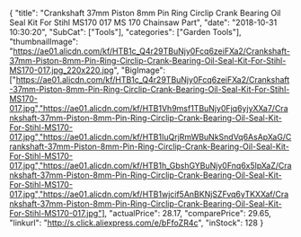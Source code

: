 {
	"title": "Crankshaft 37mm Piston 8mm Pin Ring Circlip Crank Bearing Oil Seal Kit For Stihl MS170 017 MS 170 Chainsaw Part",
	"date": "2018-10-31 10:30:20",
	"SubCat": ["Tools"],
	"categories": ["Garden Tools"],
	"thumbnailImage": "https://ae01.alicdn.com/kf/HTB1c_Q4r29TBuNjy0Fcq6zeiFXa2/Crankshaft-37mm-Piston-8mm-Pin-Ring-Circlip-Crank-Bearing-Oil-Seal-Kit-For-Stihl-MS170-017.jpg_220x220.jpg",
	"BigImage": ["https://ae01.alicdn.com/kf/HTB1c_Q4r29TBuNjy0Fcq6zeiFXa2/Crankshaft-37mm-Piston-8mm-Pin-Ring-Circlip-Crank-Bearing-Oil-Seal-Kit-For-Stihl-MS170-017.jpg","https://ae01.alicdn.com/kf/HTB1Vh9msf1TBuNjy0Fjq6yjyXXa7/Crankshaft-37mm-Piston-8mm-Pin-Ring-Circlip-Crank-Bearing-Oil-Seal-Kit-For-Stihl-MS170-017.jpg","https://ae01.alicdn.com/kf/HTB1IuQrjRmWBuNkSndVq6AsApXaG/Crankshaft-37mm-Piston-8mm-Pin-Ring-Circlip-Crank-Bearing-Oil-Seal-Kit-For-Stihl-MS170-017.jpg","https://ae01.alicdn.com/kf/HTB1h_GbshGYBuNjy0Fnq6x5lpXaZ/Crankshaft-37mm-Piston-8mm-Pin-Ring-Circlip-Crank-Bearing-Oil-Seal-Kit-For-Stihl-MS170-017.jpg","https://ae01.alicdn.com/kf/HTB1wjcif5AnBKNjSZFvq6yTKXXaf/Crankshaft-37mm-Piston-8mm-Pin-Ring-Circlip-Crank-Bearing-Oil-Seal-Kit-For-Stihl-MS170-017.jpg"],
	"actualPrice": 28.17,
	"comparePrice": 29.65,
	"linkurl": "http://s.click.aliexpress.com/e/bFfoZR4c",
	"inStock": 128
}

